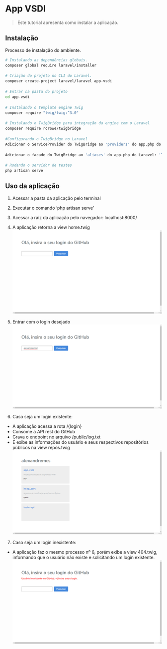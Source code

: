 # App VSDI
> Este tutorial apresenta como instalar a aplicação.
## Instalação
Processo de instalação do ambiente.

```bash
# Instalando as dependências globais.
composer global require laravel/installer

# Criação do projeto no CLI do Laravel.
composer create-project laravel/laravel app-vsdi

# Entrar na pasta do projeto
cd app-vsdi

# Instalando o template engine Twig	
composer require "twig/twig:^3.0"

# Instalando o TwigBridge para integração da engine com o Laravel
composer require rcrowe/twigbridge

#Configurando o TwigBridge no Laravel
Adicionar o ServiceProvider do TwigBridge ao 'providers' do app.php do Laravel: TwigBridge\ServiceProvider::class, .

Adicionar o facade do TwigBridge ao 'aliases' do app.php do Laravel: 'Twig' => TwigBridge\Facade\Twig::class, .

# Rodando o servidor de testes
php artisan serve

```
## Uso da aplicação

1.	Acessar a pasta da aplicação pelo terminal

2.	Executar o comando ‘php artisan serve’ 

3.	Acessar a raiz da aplicação pelo navegador: localhost:8000/ 

4.	A aplicação retorna a view home.twig
![](/public/img/home.twig.png)

5.	Entrar com o login desejado 
![](/public/img/home.twig(login).png)

6.	Caso seja um login existente:
- A aplicação acessa a rota /{login}
-	Consome a API rest do GitHub
-	Grava o endpoint no arquivo /public/log.txt
-	E exibe as informações do usuário e seus respectivos repositórios públicos na view repos.twig
![](/public/img/repos.twig.png)

7.	Caso seja um login inexistente:
-	A aplicação faz o mesmo processo nº 6, porém exibe a view 404.twig, informando que o usuário não existe e solicitando um login existente.
![](/public/img/404.twig.png)
